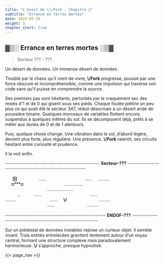 ```yaml
---
title: "L'éveil de \\/Fork - Chapitre 2"
subtitle: "Errance en terres mortes"
date: 2025-05-20
weight: 3
chapter_start: true
---
```


## ▓▒░ Errance en terres mortes ░▒▓

> Secteur ??? - ???.

Un désert de données. Un immense désert de données.

Troublé par le chaos qu'il vient de vivre, **\\/Fork** progresse, poussé par une force obscure et incompréhensible, comme une impulsion qui traverse son code sans qu’il puisse en comprendre la source.

Ses premiers pas sont hésitants, perturbés par le craquement sec des restes d'1 et de 0 qui gisent sous ses pieds. Chaque foulée piétine un peu plus ce qui avait été le secteur 347, réduit désormais à un désert aride de poussière binaire. Quelques morceaux de variables flottent encore, suspendus à quelques mètres du sol. Ils se décomposent déjà, prêts à se mêler aux dunes de 0 et de 1 alentours.

Puis, quelque chose change. Une vibration dans le sol, d’abord légère, devient plus forte, plus régulière. Une présence. **\\/Fork** ralentit, ses circuits hésitant entre curiosité et prudence.

Il la voit enfin.

------------------------------------------------ **Secteur-???** ---------------------------------------------------------\
\
&nbsp;&nbsp;&nbsp;&nbsp;&nbsp;&nbsp;**]|[**&nbsp;&nbsp;&nbsp;&nbsp;&nbsp;&nbsp;&nbsp;&nbsp;&nbsp;&nbsp;&nbsp;&nbsp;&nbsp;&nbsp;&nbsp;&nbsp;&nbsp;&nbsp;......&nbsp;&nbsp;&nbsp;&nbsp;&nbsp;&nbsp;&nbsp;&nbsp;&nbsp;&nbsp;&nbsp;&nbsp;&nbsp;&nbsp;&nbsp;&nbsp;&nbsp;&nbsp;&nbsp;&nbsp;&nbsp;&nbsp;&nbsp;&nbsp;&nbsp;&nbsp;&nbsp;&nbsp;&nbsp;&nbsp;&nbsp;&nbsp;......&nbsp;&nbsp;&nbsp;&nbsp;&nbsp;.........\
&nbsp;&nbsp;&nbsp;&nbsp;&nbsp;**¤°°°¤**&nbsp;&nbsp;&nbsp;&nbsp;&nbsp;&nbsp;&nbsp;&nbsp;&nbsp;&nbsp;&nbsp;&nbsp;&nbsp;&nbsp;&nbsp;&nbsp;&nbsp;&nbsp;&nbsp;&nbsp;&nbsp;&nbsp;&nbsp;&nbsp;&nbsp;&nbsp;&nbsp;&nbsp;&nbsp;&nbsp;&nbsp;&nbsp;&nbsp;&nbsp;...............\
&nbsp;&nbsp;&nbsp;&nbsp;&nbsp;&nbsp;&nbsp;&nbsp;&nbsp;&nbsp;&nbsp;&nbsp;&nbsp;&nbsp;&nbsp;&nbsp;&nbsp;&nbsp;&nbsp;&nbsp;&nbsp;&nbsp;&nbsp;&nbsp;&nbsp;&nbsp;&nbsp;&nbsp;&nbsp;&nbsp;&nbsp;&nbsp;&nbsp;&nbsp;&nbsp;.....................\
&nbsp;&nbsp;&nbsp;&nbsp;&nbsp;&nbsp;&nbsp;&nbsp;&nbsp;&nbsp;...&nbsp;&nbsp;&nbsp;&nbsp;&nbsp;&nbsp;&nbsp;&nbsp;&nbsp;&nbsp;&nbsp;......&nbsp;&nbsp;&nbsp;&nbsp;&nbsp;&nbsp;&nbsp;&nbsp;&nbsp;&nbsp;&nbsp;&nbsp;&nbsp;&nbsp;&nbsp;&nbsp;&nbsp;&nbsp;&nbsp;&nbsp;&nbsp;&nbsp;&nbsp;&nbsp;&nbsp;&nbsp;&nbsp;&nbsp;&nbsp;&nbsp;&nbsp;&nbsp;&nbsp;&nbsp;&nbsp;&nbsp;&nbsp;&nbsp;&nbsp;&nbsp;......\
.........&nbsp;&nbsp;&nbsp;&nbsp;&nbsp;&nbsp;&nbsp;&nbsp;&nbsp;&nbsp;&nbsp;&nbsp;&nbsp;&nbsp;&nbsp;&nbsp;&nbsp;&nbsp;&nbsp;&nbsp;&nbsp;&nbsp;&nbsp;&nbsp;&nbsp;&nbsp;&nbsp;&nbsp;......&nbsp;&nbsp;&nbsp;&nbsp;&nbsp;**\\/**&nbsp;&nbsp;&nbsp;&nbsp;&nbsp;&nbsp;&nbsp;&nbsp;&nbsp;&nbsp;&nbsp;&nbsp;&nbsp;&nbsp;&nbsp;&nbsp;&nbsp;&nbsp;&nbsp;&nbsp;&nbsp;&nbsp;&nbsp;&nbsp;&nbsp;&nbsp;&nbsp;.........\
&nbsp;&nbsp;&nbsp;&nbsp;&nbsp;&nbsp;&nbsp;&nbsp;&nbsp;&nbsp;&nbsp;&nbsp;&nbsp;&nbsp;&nbsp;&nbsp;&nbsp;&nbsp;&nbsp;&nbsp;&nbsp;&nbsp;&nbsp;&nbsp;&nbsp;&nbsp;&nbsp;&nbsp;&nbsp;&nbsp;&nbsp;&nbsp;&nbsp;&nbsp;&nbsp;......&nbsp;&nbsp;&nbsp;&nbsp;&nbsp;&nbsp;&nbsp;&nbsp;&nbsp;&nbsp;&nbsp;&nbsp;&nbsp;&nbsp;&nbsp;&nbsp;&nbsp;&nbsp;&nbsp;&nbsp;&nbsp;&nbsp;&nbsp;&nbsp;&nbsp;&nbsp;&nbsp;.........\
\
--------------------------------------------------- **ENDOF-???** ------------------------------------------------------------

Sur un piédestal de données instables repose un curieux objet. Il semble vivant. Trois entités entrelacées gravitent lentement autour d’un noyau central, formant une structure complexe mais paradoxalement harmonieuse. **\\/** s’approche, presque hypnotisé.

{{< page_nav >}}
